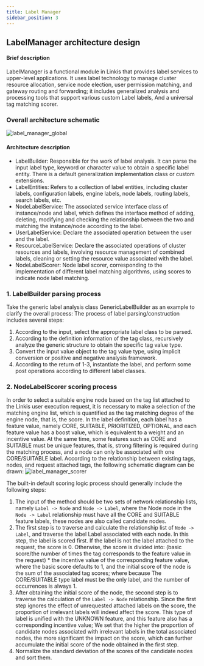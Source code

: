 ```yaml
---
title: Label Manager
sidebar_position: 3
---
```


## LabelManager architecture design

#### Brief description

LabelManager is a functional module in Linkis that provides label services to upper-level applications. It uses label technology to manage cluster resource allocation, service node election, user permission matching, and gateway routing and forwarding; it includes generalized analysis and processing tools that support various custom Label labels, And a universal tag matching scorer.

### Overall architecture schematic

![label_manager_global](/Images/Architecture/LabelManager/label_manager_global.png)  

#### Architecture description

- LabelBuilder: Responsible for the work of label analysis. It can parse the input label type, keyword or character value to obtain a specific label entity. There is a default generalization implementation class or custom extensions.
- LabelEntities: Refers to a collection of label entities, including cluster labels, configuration labels, engine labels, node labels, routing labels, search labels, etc.
- NodeLabelService: The associated service interface class of instance/node and label, which defines the interface method of adding, deleting, modifying and checking the relationship between the two and matching the instance/node according to the label.
- UserLabelService: Declare the associated operation between the user and the label.
- ResourceLabelService: Declare the associated operations of cluster resources and labels, involving resource management of combined labels, cleaning or setting the resource value associated with the label.
- NodeLabelScorer: Node label scorer, corresponding to the implementation of different label matching algorithms, using scores to indicate node label matching.

### 1. LabelBuilder parsing process

Take the generic label analysis class GenericLabelBuilder as an example to clarify the overall process:
The process of label parsing/construction includes several steps:

1. According to the input, select the appropriate label class to be parsed.
2. According to the definition information of the tag class, recursively analyze the generic structure to obtain the specific tag value type.
3. Convert the input value object to the tag value type, using implicit conversion or positive and negative analysis framework.
4. According to the return of 1-3, instantiate the label, and perform some post operations according to different label classes.

### 2. NodeLabelScorer scoring process

In order to select a suitable engine node based on the tag list attached to the Linkis user execution request, it is necessary to make a selection of the matching engine list, which is quantified as the tag matching degree of the engine node, that is, the score.
In the label definition, each label has a feature value, namely CORE, SUITABLE, PRIORITIZED, OPTIONAL, and each feature value has a boost value, which is equivalent to a weight and an incentive value.
At the same time, some features such as CORE and SUITABLE must be unique features, that is, strong filtering is required during the matching process, and a node can only be associated with one CORE/SUITABLE label.
According to the relationship between existing tags, nodes, and request attached tags, the following schematic diagram can be drawn:
![label_manager_scorer](/Images/Architecture/LabelManager/label_manager_scorer.png)  

The built-in default scoring logic process should generally include the following steps:

1. The input of the method should be two sets of network relationship lists, namely `Label -> Node` and `Node -> Label`, where the Node node in the `Node -> Label` relationship must have all the CORE and SUITABLE feature labels, these nodes are also called candidate nodes.
2. The first step is to traverse and calculate the relationship list of `Node -> Label`, and traverse the label Label associated with each node. In this step, the label is scored first. If the label is not the label attached to the request, the score is 0.
Otherwise, the score is divided into: (basic score/the number of times the tag corresponds to the feature value in the request) * the incentive value of the corresponding feature value, where the basic score defaults to 1, and the initial score of the node is the sum of the associated tag scores; where because The CORE/SUITABLE type label must be the only label, and the number of occurrences is always 1.
3. After obtaining the initial score of the node, the second step is to traverse the calculation of the `Label -> Node` relationship. Since the first step ignores the effect of unrequested attached labels on the score, the proportion of irrelevant labels will indeed affect the score. This type of label is unified with the UNKNOWN feature, and this feature also has a corresponding incentive value;
We set that the higher the proportion of candidate nodes associated with irrelevant labels in the total associated nodes, the more significant the impact on the score, which can further accumulate the initial score of the node obtained in the first step.
4. Normalize the standard deviation of the scores of the candidate nodes and sort them.
